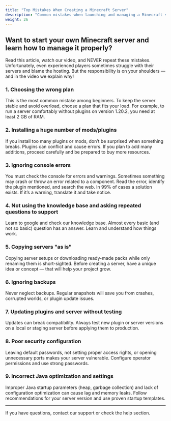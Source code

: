```yaml
---
title: "Top Mistakes When Creating a Minecraft Server"
description: "Common mistakes when launching and managing a Minecraft server and how to avoid them."
weight: 26
---
```


## Want to start your own Minecraft server and learn how to manage it properly?

Read this article, watch our video, and NEVER repeat these mistakes. Unfortunately, even experienced players sometimes struggle with their servers and blame the hosting. But the responsibility is on your shoulders — and in the video we explain why!

### 1. Choosing the wrong plan

This is the most common mistake among beginners. To keep the server stable and avoid overload, choose a plan that fits your load. For example, to run a server comfortably without plugins on version 1.20.2, you need at least 2 GB of RAM.

### 2. Installing a huge number of mods/plugins

If you install too many plugins or mods, don’t be surprised when something breaks. Plugins can conflict and cause errors. If you plan to add many additions, proceed carefully and be prepared to buy more resources.

### 3. Ignoring console errors

You must check the console for errors and warnings. Sometimes something may crash or throw an error related to a component. Read the error, identify the plugin mentioned, and search the web. In 99% of cases a solution exists. If it’s a warning, translate it and take notice.

### 4. Not using the knowledge base and asking repeated questions to support

Learn to google and check our knowledge base. Almost every basic (and not so basic) question has an answer. Learn and understand how things work.

### 5. Copying servers "as is"

Copying server setups or downloading ready-made packs while only renaming them is short-sighted. Before creating a server, have a unique idea or concept — that will help your project grow.

### 6. Ignoring backups

Never neglect backups. Regular snapshots will save you from crashes, corrupted worlds, or plugin update issues.

### 7. Updating plugins and server without testing

Updates can break compatibility. Always test new plugin or server versions on a local or staging server before applying them to production.

### 8. Poor security configuration

Leaving default passwords, not setting proper access rights, or opening unnecessary ports makes your server vulnerable. Configure operator permissions and use strong passwords.

### 9. Incorrect Java optimization and settings

Improper Java startup parameters (heap, garbage collection) and lack of configuration optimization can cause lag and memory leaks. Follow recommendations for your server version and use proven startup templates.

---

If you have questions, contact our support or check the help section.
